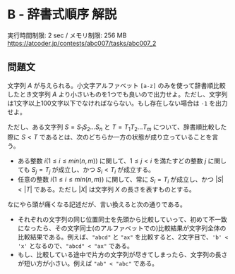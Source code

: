 # B - 辞書式順序 解説

実行時間制限: 2 sec / メモリ制限: 256 MB
https://atcoder.jp/contests/abc007/tasks/abc007_2

## 問題文

文字列 $A$ が与えられる。小文字アルファベット `[a-z]` のみを使って辞書順比較したとき文字列 $A$ より小さいものを1つでも良いので出力せよ。ただし、文字列は1文字以上100文字以下でなければならない。もし存在しない場合は `-1` を出力せよ。

ただし、ある文字列 $S = S_1 S_2 ... S_n$ と $T = T_1 T_2 ... T_m$ について、辞書順比較した際に $S < T$ であるとは、次のどちらか一方の状態が成り立っていることを言う。

*   ある整数 $i (1 \leq i \leq min(n, m))$ に関して、$1 \leq j < i$ を満たすどの整数 $j$ に関しても $S_j = T_j$ が成立し、かつ $S_i < T_i$ が成立する。
*   任意の整数 $i (1 \leq i \leq min(n, m))$ に関して、常に $S_i = T_i$ が成立し、かつ $|S| < |T|$ である。ただし $|X|$ は文字列 $X$ の長さを表すものとする。

なにやら頭が痛くなる記述だが、言い換えると次の通りである。

*   それぞれの文字列の同じ位置同士を先頭から比較していって、初めて不一致になったら、その文字同士(のアルファベットでの)比較結果が文字列全体の比較結果である。例えば、`"abcd"` と `"ax"` を比較すると、2文字目で、`'b' < 'x'` となるので、`"abcd" < "ax"` である。
*   もし、比較している途中で片方の文字列が尽きてしまったら、文字列の長さが短い方が小さい。例えば `"ab" < "abc"` である。
